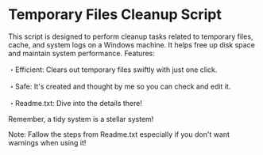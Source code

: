 # Temporary Files Cleanup Script
This script is designed to perform cleanup tasks related to temporary files, cache, and system logs on a Windows machine. It helps free up disk space and maintain system performance.
Features:

・Efficient: Clears out temporary files swiftly with just one click.

・Safe: It's created and thought by me so you can check and edit it.

・Readme.txt: Dive into the details there!

Remember, a tidy system is a stellar system! 

Note: Fallow the steps from Readme.txt especially if you don't want warnings when using it!

